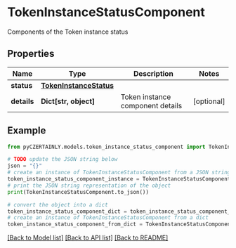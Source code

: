 # TokenInstanceStatusComponent

Components of the Token instance status

## Properties

Name | Type | Description | Notes
------------ | ------------- | ------------- | -------------
**status** | [**TokenInstanceStatus**](TokenInstanceStatus.md) |  | 
**details** | **Dict[str, object]** | Token instance component details | [optional] 

## Example

```python
from pyCZERTAINLY.models.token_instance_status_component import TokenInstanceStatusComponent

# TODO update the JSON string below
json = "{}"
# create an instance of TokenInstanceStatusComponent from a JSON string
token_instance_status_component_instance = TokenInstanceStatusComponent.from_json(json)
# print the JSON string representation of the object
print(TokenInstanceStatusComponent.to_json())

# convert the object into a dict
token_instance_status_component_dict = token_instance_status_component_instance.to_dict()
# create an instance of TokenInstanceStatusComponent from a dict
token_instance_status_component_from_dict = TokenInstanceStatusComponent.from_dict(token_instance_status_component_dict)
```
[[Back to Model list]](../README.md#documentation-for-models) [[Back to API list]](../README.md#documentation-for-api-endpoints) [[Back to README]](../README.md)


